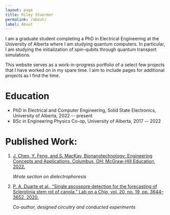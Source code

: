 ```yaml
---
layout: page
title: Riley Stuermer
permalink: /about/
label: About
---
```


I am a graduate student completing a PhD in Electrical Engineering at the University of Alberta where I am studying quantum computers. In particular, I am studying the initialization of spin-qubits through quantum transport simulations.

This website serves as a work-in-progress portfolio of a select few projects that I have worked on in my spare time. I aim to include pages for additional projects as I find the time.

# Education

* PhD in Electrical and Computer Engineering, Solid State Electronics, University of Alberta, 2022 -- present
* BSc in Engineering Physics Co-op, University of Alberta, 2017 -- 2022

# Published Work:

1. [J. Chen, Y. Feng, and S. MacKay, Bionanotechnology: Engineering Concepts and Applications. Columbus, OH: McGraw-Hill Education, 2022.][Chen_2022]  

	*Wrote section on dielectrophoresis*

2. [P. A. Duarte et al., “Single ascospore detection for the forecasting of Sclerotinia stem rot of canola,” Lab on a Chip, vol. 20, no. 19, pp. 3644–3652, 2020.][Duarte_2020]  

	*Co-author, designed circuitry and conducted experiments*

[Duarte_2020]: https://pubs.rsc.org/en/content/articlelanding/2020/LC/D0LC00426J#!divAbstract
[Chen_2022]: https://www.mheducation.ca/bionanotechnology-engineering-concepts-and-applications-9781260464146-can#tab-label-product-description-title